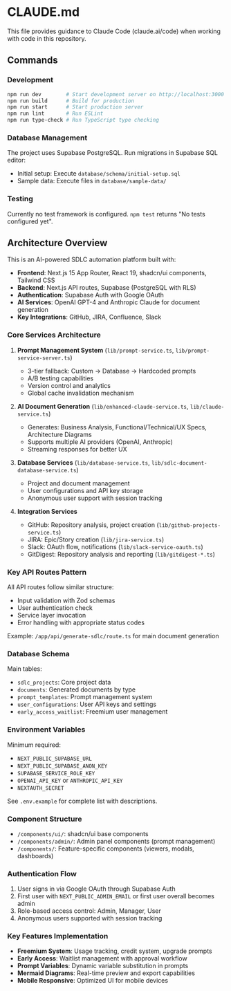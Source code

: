 # CLAUDE.md

This file provides guidance to Claude Code (claude.ai/code) when working with code in this repository.

## Commands

### Development
```bash
npm run dev        # Start development server on http://localhost:3000
npm run build      # Build for production
npm run start      # Start production server
npm run lint       # Run ESLint
npm run type-check # Run TypeScript type checking
```

### Database Management
The project uses Supabase PostgreSQL. Run migrations in Supabase SQL editor:
- Initial setup: Execute `database/schema/initial-setup.sql`
- Sample data: Execute files in `database/sample-data/`

### Testing
Currently no test framework is configured. `npm test` returns "No tests configured yet".

## Architecture Overview

This is an AI-powered SDLC automation platform built with:
- **Frontend**: Next.js 15 App Router, React 19, shadcn/ui components, Tailwind CSS
- **Backend**: Next.js API routes, Supabase (PostgreSQL with RLS)
- **Authentication**: Supabase Auth with Google OAuth
- **AI Services**: OpenAI GPT-4 and Anthropic Claude for document generation
- **Key Integrations**: GitHub, JIRA, Confluence, Slack

### Core Services Architecture

1. **Prompt Management System** (`lib/prompt-service.ts`, `lib/prompt-service-server.ts`)
   - 3-tier fallback: Custom → Database → Hardcoded prompts
   - A/B testing capabilities
   - Version control and analytics
   - Global cache invalidation mechanism

2. **AI Document Generation** (`lib/enhanced-claude-service.ts`, `lib/claude-service.ts`)
   - Generates: Business Analysis, Functional/Technical/UX Specs, Architecture Diagrams
   - Supports multiple AI providers (OpenAI, Anthropic)
   - Streaming responses for better UX

3. **Database Services** (`lib/database-service.ts`, `lib/sdlc-document-database-service.ts`)
   - Project and document management
   - User configurations and API key storage
   - Anonymous user support with session tracking

4. **Integration Services**
   - GitHub: Repository analysis, project creation (`lib/github-projects-service.ts`)
   - JIRA: Epic/Story creation (`lib/jira-service.ts`)
   - Slack: OAuth flow, notifications (`lib/slack-service-oauth.ts`)
   - GitDigest: Repository analysis and reporting (`lib/gitdigest-*.ts`)

### Key API Routes Pattern
All API routes follow similar structure:
- Input validation with Zod schemas
- User authentication check
- Service layer invocation
- Error handling with appropriate status codes

Example: `/app/api/generate-sdlc/route.ts` for main document generation

### Database Schema
Main tables:
- `sdlc_projects`: Core project data
- `documents`: Generated documents by type
- `prompt_templates`: Prompt management system
- `user_configurations`: User API keys and settings
- `early_access_waitlist`: Freemium user management

### Environment Variables
Minimum required:
- `NEXT_PUBLIC_SUPABASE_URL`
- `NEXT_PUBLIC_SUPABASE_ANON_KEY`
- `SUPABASE_SERVICE_ROLE_KEY`
- `OPENAI_API_KEY` or `ANTHROPIC_API_KEY`
- `NEXTAUTH_SECRET`

See `.env.example` for complete list with descriptions.

### Component Structure
- `/components/ui/`: shadcn/ui base components
- `/components/admin/`: Admin panel components (prompt management)
- `/components/`: Feature-specific components (viewers, modals, dashboards)

### Authentication Flow
1. User signs in via Google OAuth through Supabase Auth
2. First user with `NEXT_PUBLIC_ADMIN_EMAIL` or first user overall becomes admin
3. Role-based access control: Admin, Manager, User
4. Anonymous users supported with session tracking

### Key Features Implementation
- **Freemium System**: Usage tracking, credit system, upgrade prompts
- **Early Access**: Waitlist management with approval workflow
- **Prompt Variables**: Dynamic variable substitution in prompts
- **Mermaid Diagrams**: Real-time preview and export capabilities
- **Mobile Responsive**: Optimized UI for mobile devices
